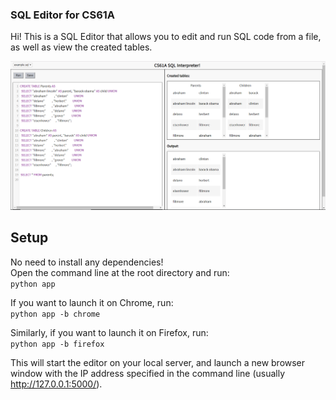 ### SQL Editor for CS61A

Hi! This is a SQL Editor that allows you to edit and run SQL code from a file, as well as view the created tables. 

![SQL Editor](screenshot.PNG)

## Setup

No need to install any dependencies! <br>
Open the command line at the root directory and run:
<br>
```python app```


If you want to launch it on Chrome, run: 
<br>
```python app -b chrome```

Similarly, if you want to launch it on Firefox, run: 
<br>
```python app -b firefox```

This will start the editor on your local server, and launch a new browser window with the IP address specified in the command line (usually http://127.0.0.1:5000/).
